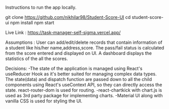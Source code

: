 Instructions to run the app locally.

git clone https://github.com/nikhilar98/Student-Score-UI
cd student-score-ui
npm install
npm start

Live Link : https://task-manager-self-sigma.vercel.app/

Assumptions : User can add/edit/delete records that contain information of a student like his/her name,address,score. The pass/fail status is calculated from the score entered and displayed on UI. A dashboard displays the statistics of the all the scores.

Decisions: 
-The state of the application is managed using React's useReducer Hook as it's better suited for managing complex data types. The state(data) and dispatch function are passed down to all the child components using React's useContext API, so they can directly access the state. react-router-dom is used for routing.
-react-chartkick with chart.js is used as 3rd party package for implementing charts. 
-Material UI along with vanilla CSS is used for styling the UI.
